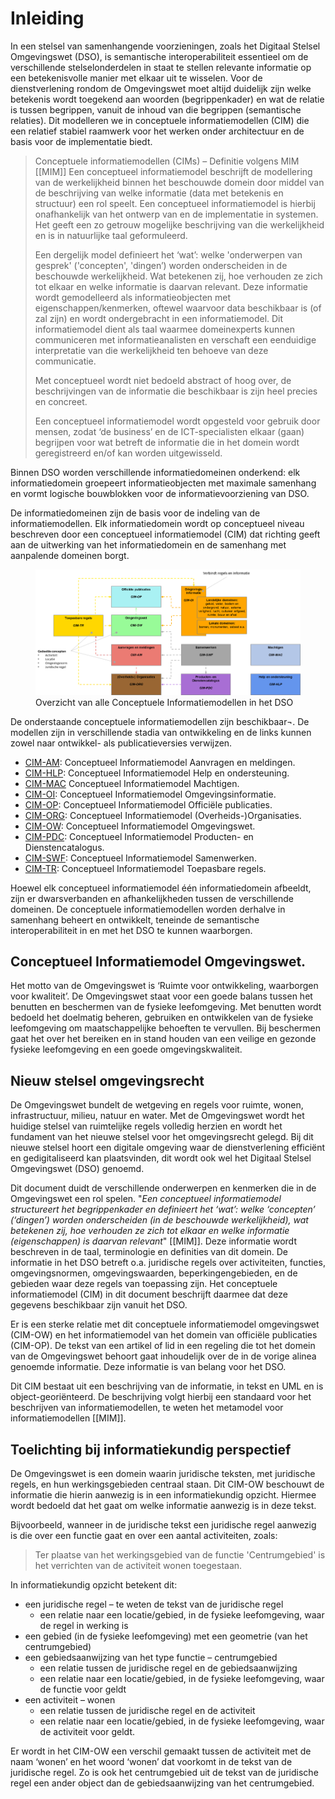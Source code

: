 # Inleiding

In een stelsel van samenhangende voorzieningen, zoals het Digitaal Stelsel
Omgevingswet (DSO), is semantische interoperabiliteit essentieel om de
verschillende stelselonderdelen in staat te stellen relevante informatie op een
betekenisvolle manier met elkaar uit te wisselen. Voor de dienstverlening
rondom de Omgevingswet moet altijd duidelijk zijn welke betekenis wordt
toegekend aan woorden (begrippenkader) en wat de relatie is tussen begrippen,
vanuit de inhoud van die begrippen (semantische relaties).  Dit modelleren we
in conceptuele informatiemodellen (CIM) die een relatief stabiel raamwerk voor
het werken onder architectuur en de basis voor de implementatie biedt.

> Conceptuele informatiemodellen (CIMs) – Definitie volgens MIM [[MIM]]
> Een conceptueel informatiemodel beschrijft de modellering van de werkelijkheid
> binnen het beschouwde domein door middel van de beschrijving van welke
> informatie (data met betekenis en structuur) een rol speelt. Een conceptueel
> informatiemodel is hierbij onafhankelijk van het ontwerp van en de
> implementatie in systemen. Het geeft een zo getrouw mogelijke beschrijving van
> die werkelijkheid en is in natuurlijke taal geformuleerd.
>
> Een dergelijk model definieert het ‘wat’: welke 'onderwerpen van gesprek'
> ('concepten', 'dingen’) worden onderscheiden in de beschouwde werkelijkheid.
> Wat betekenen zij, hoe verhouden ze zich tot elkaar en welke informatie is
> daarvan relevant. Deze informatie wordt gemodelleerd als informatieobjecten
> met eigenschappen/kenmerken, oftewel waarvoor data beschikbaar is (of zal
> zijn) en wordt ondergebracht in een informatiemodel. Dit informatiemodel
> dient als taal waarmee domeinexperts kunnen communiceren met
> informatieanalisten en verschaft een eenduidige interpretatie van die
> werkelijkheid ten behoeve van deze communicatie.
>
> Met conceptueel wordt niet bedoeld abstract of hoog over, de beschrijvingen
> van de informatie die beschikbaar is zijn heel precies en concreet.
>
> Een conceptueel informatiemodel wordt opgesteld voor gebruik door mensen,
> zodat ‘de business’ en de ICT-specialisten elkaar (gaan) begrijpen voor wat
> betreft de informatie die in het domein wordt geregistreerd en/of kan worden
> uitgewisseld.

Binnen DSO worden verschillende informatiedomeinen onderkend: elk
informatiedomein groepeert informatieobjecten met maximale samenhang en vormt
logische bouwblokken voor de informatievoorziening van DSO.  

De informatiedomeinen zijn de basis voor de indeling van de informatiemodellen.
Elk informatiedomein wordt op conceptueel niveau beschreven door een
conceptueel informatiemodel (CIM) dat richting geeft aan de uitwerking van het
informatiedomein en de samenhang met aanpalende domeinen borgt.

<figure id="Figure-CIM-Overzicht">
<img src="media/CIM-Overzicht.png" alt="">
<figcaption>Overzicht van alle Conceptuele Informatiemodellen in het DSO</figcaption>
</figure>

De onderstaande conceptuele informatiemodellen zijn beschikbaar¬. De modellen
zijn in verschillende stadia van ontwikkeling en de links kunnen zowel naar
ontwikkel- als publicatieversies verwijzen.

- [CIM-AM](https://geonovum.github.io/dso-cim-am/): Conceptueel Informatiemodel Aanvragen en  meldingen.
- [CIM-HLP](https://geonovum.github.io/dso-cim-hlp/): Conceptueel Informatiemodel Help en ondersteuning.
- [CIM-MAC](https://geonovum.github.io/dso-cim-mac/) Conceptueel Informatiemodel Machtigen.
- [CIM-OI](https://geonovum.github.io/dso-cim-oi/): Conceptueel Informatiemodel Omgevingsinformatie.
- [CIM-OP](https://docs.geostandaarden.nl/dso/dso-cim-op/): Conceptueel Informatiemodel Officiële publicaties.
- [CIM-ORG](https://geonovum.github.io/dso-cim-org/): Conceptueel Informatiemodel (Overheids-)Organisaties.
- [CIM-OW](https://docs.geostandaarden.nl/dso-cim-ow/): Conceptueel Informatiemodel Omgevingswet.
- [CIM-PDC](https://geonovum.github.io/dso-cim-pdc/): Conceptueel Informatiemodel Producten- en Dienstencatalogus.
- [CIM-SWF](https://docs.geostandaarden.nl/dso/dso-cim-swf/): Conceptueel Informatiemodel Samenwerken.
- [CIM-TR](https://geonovum.github.io/dso-cim-tr/): Conceptueel Informatiemodel Toepasbare regels.

Hoewel elk conceptueel informatiemodel één informatiedomein afbeeldt, zijn er
dwarsverbanden en afhankelijkheden tussen de verschillende domeinen. De
conceptuele informatiemodellen worden derhalve in samenhang beheert en
ontwikkelt, teneinde de semantische interoperabiliteit in en met het DSO te
kunnen waarborgen.

## Conceptueel Informatiemodel Omgevingswet.

Het motto van de Omgevingswet is ‘Ruimte voor ontwikkeling, waarborgen voor kwaliteit’. De Omgevingswet staat voor een goede balans tussen het benutten en beschermen van de fysieke leefomgeving. Met benutten wordt bedoeld het doelmatig beheren, gebruiken en ontwikkelen van de fysieke leefomgeving om maatschappelijke behoeften te vervullen. Bij beschermen gaat het over het bereiken en in stand houden van een veilige en gezonde fysieke leefomgeving en een goede omgevingskwaliteit.

## Nieuw stelsel omgevingsrecht

De Omgevingswet bundelt de wetgeving en regels voor ruimte, wonen, infrastructuur, milieu, natuur en water. Met de Omgevingswet wordt het huidige stelsel van ruimtelijke regels volledig herzien en wordt het fundament van het nieuwe stelsel voor het omgevingsrecht gelegd. Bij dit nieuwe stelsel hoort een digitale omgeving waar de dienstverlening efficiënt en gedigitaliseerd kan plaatsvinden, dit wordt ook wel het Digitaal Stelsel Omgevingswet (DSO) genoemd.

Dit document duidt de verschillende onderwerpen en kenmerken die in de Omgevingswet een rol spelen. "*Een conceptueel informatiemodel structureert het begrippenkader en definieert het ‘wat’: welke ‘concepten’ (‘dingen’) worden onderscheiden (in de beschouwde werkelijkheid), wat betekenen zij, hoe verhouden ze zich tot elkaar en welke informatie (eigenschappen) is daarvan relevant*" [[MIM]]. Deze informatie wordt beschreven in de taal, terminologie en definities van dit domein. De informatie in het DSO betreft o.a. juridische regels over activiteiten, functies, omgevingsnormen, omgevingswaarden, beperkingengebieden, en de gebieden waar deze regels van toepassing zijn. Het conceptuele informatiemodel (CIM) in dit document beschrijft daarmee dat deze gegevens beschikbaar zijn vanuit het DSO.

Er is een sterke relatie met dit conceptuele informatiemodel omgevingswet (CIM-OW) en het informatiemodel van het domein van officiële publicaties (CIM-OP). De tekst van een artikel of lid in een regeling die tot het domein van de Omgevingswet behoort gaat inhoudelijk over de in de vorige alinea genoemde informatie. Deze informatie is van belang voor het DSO.

Dit CIM bestaat uit een beschrijving van de informatie, in tekst en UML en is object-georiënteerd. De beschrijving volgt hierbij een standaard voor het beschrijven van informatiemodellen, te weten het metamodel voor informatiemodellen [[MIM]].

## Toelichting bij informatiekundig perspectief

De Omgevingswet is een domein waarin juridische teksten, met juridische regels, en hun werkingsgebieden centraal staan. Dit CIM-OW beschouwt de informatie die hierin aanwezig is in een informatiekundig opzicht. Hiermee wordt bedoeld dat het gaat om welke informatie aanwezig is in deze tekst. 

Bijvoorbeeld, wanneer in de juridische tekst een juridische regel aanwezig is die over een functie gaat en over een aantal activiteiten, zoals:

> Ter plaatse van het werkingsgebied van de functie 'Centrumgebied' is het verrichten van de activiteit wonen toegestaan.

In informatiekundig opzicht betekent dit:

- een juridische regel – te weten de tekst van de juridische regel
  - een relatie naar een locatie/gebied, in de fysieke leefomgeving, waar de regel in werking is
- een gebied (in de fysieke leefomgeving) met een geometrie (van het centrumgebied)
- een gebiedsaanwijzing van het type functie – centrumgebied
  - een relatie tussen de juridische regel en de gebiedsaanwijzing
  - een relatie naar een locatie/gebied, in de fysieke leefomgeving, waar de functie voor geldt
- een activiteit – wonen
  - een relatie tussen de juridische regel en de activiteit
  - een relatie naar een locatie/gebied, in de fysieke leefomgeving, waar de activiteit voor geldt.

Er wordt in het CIM-OW een verschil gemaakt tussen de activiteit met de naam ‘wonen’ en het woord ‘wonen’ dat voorkomt in de tekst van de juridische regel. Zo is ook het centrumgebied uit de tekst van de juridische regel een ander object dan de gebiedsaanwijzing van het centrumgebied.
